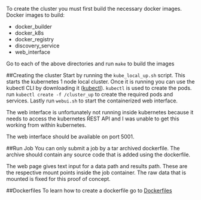 To create the cluster you must first build the necessary docker images.
Docker images to build:
* docker_builder
* docker_k8s
* docker_registry
* discovery_service
* web_interface

Go to each of the above directories and run `make` to build the images

##Creating the cluster
Start by running the `kube_local_up.sh` script.
This starts the kubernetes 1 node local cluster.
Once it is running you can use the kubectl CLI by downloading it ([kubectl](https://storage.googleapis.com/kubernetes-release/release/v1.0.1/bin/linux/amd64/kubectl)).
`kubectl` is used to create the pods.
run `kubectl create -f /cluster_up` to create the required pods and services.
Lastly run `webui.sh` to start the containerized web interface. 

The web interface is unfortunately not running inside kubernetes because it needs to access the kubernetes REST API and I was unable to get this working from within kubernetes.

The web interface should be available on port 5001.

##Run Job
You can only submit a job by a tar archived dockerfile. The archive should contain any source code that is added using the dockerfile.

The web page gives text input for a data path and results path. These are the respective mount points inside the job container. The raw data that is mounted is fixed for this proof of concept.

##Dockerfiles
To learn how to create a dockerfile go to [Dockerfiles](https://docs.docker.com/reference/builder/)
